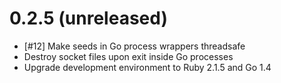 # 0.2.5 (unreleased)
- [#12] Make seeds in Go process wrappers threadsafe
- Destroy socket files upon exit inside Go processes
- Upgrade development environment to Ruby 2.1.5 and Go 1.4
